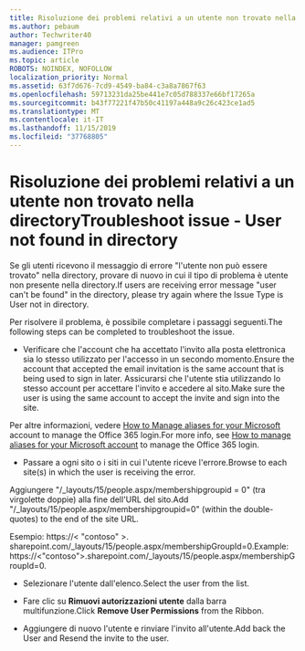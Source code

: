 ```yaml
---
title: Risoluzione dei problemi relativi a un utente non trovato nella directory
ms.author: pebaum
author: Techwriter40
manager: pamgreen
ms.audience: ITPro
ms.topic: article
ROBOTS: NOINDEX, NOFOLLOW
localization_priority: Normal
ms.assetid: 63f7d676-7cd9-4549-ba84-c3a8a7867f63
ms.openlocfilehash: 59713231da25be441e7c05d788337e66bf17265a
ms.sourcegitcommit: b43f77221f47b50c41197a448a9c26c423ce1ad5
ms.translationtype: MT
ms.contentlocale: it-IT
ms.lasthandoff: 11/15/2019
ms.locfileid: "37768805"
---
```

# <a name="troubleshoot-issue---user-not-found-in-directory"></a><span data-ttu-id="a45cf-102">Risoluzione dei problemi relativi a un utente non trovato nella directory</span><span class="sxs-lookup"><span data-stu-id="a45cf-102">Troubleshoot issue - User not found in directory</span></span>

<span data-ttu-id="a45cf-103">Se gli utenti ricevono il messaggio di errore "l'utente non può essere trovato" nella directory, provare di nuovo in cui il tipo di problema è utente non presente nella directory.</span><span class="sxs-lookup"><span data-stu-id="a45cf-103">If users are receiving error message "user can't be found" in the directory, please try again where the Issue Type is User not in directory.</span></span>

<span data-ttu-id="a45cf-104">Per risolvere il problema, è possibile completare i passaggi seguenti.</span><span class="sxs-lookup"><span data-stu-id="a45cf-104">The following steps can be completed to troubleshoot the issue.</span></span>

- <span data-ttu-id="a45cf-105">Verificare che l'account che ha accettato l'invito alla posta elettronica sia lo stesso utilizzato per l'accesso in un secondo momento.</span><span class="sxs-lookup"><span data-stu-id="a45cf-105">Ensure the account that accepted the email invitation is the same account that is being used to sign in later.</span></span> <span data-ttu-id="a45cf-106">Assicurarsi che l'utente stia utilizzando lo stesso account per accettare l'invito e accedere al sito.</span><span class="sxs-lookup"><span data-stu-id="a45cf-106">Make sure the user is using the same account to accept the invite and sign into the site.</span></span> 

<span data-ttu-id="a45cf-107">Per altre informazioni, vedere [How to Manage aliases for your Microsoft</a> account to manage the Office 365 login](https://support.microsoft.com/help/12407/microsoft-account-how-to-manage-aliases).</span><span class="sxs-lookup"><span data-stu-id="a45cf-107">For more info, see [How to manage aliases for your Microsoft account</a> to manage the Office 365 login](https://support.microsoft.com/help/12407/microsoft-account-how-to-manage-aliases).</span></span> 

- <span data-ttu-id="a45cf-108">Passare a ogni sito o i siti in cui l'utente riceve l'errore.</span><span class="sxs-lookup"><span data-stu-id="a45cf-108">Browse to each site(s) in which the user is receiving the error.</span></span> 

<span data-ttu-id="a45cf-109">Aggiungere "/_layouts/15/people.aspx/membershipgroupid = 0" (tra virgolette doppie) alla fine dell'URL del sito.</span><span class="sxs-lookup"><span data-stu-id="a45cf-109">Add "/_layouts/15/people.aspx/membershipgroupid=0" (within the double-quotes) to the end of the site URL.</span></span> 

<span data-ttu-id="a45cf-110">Esempio: https://< "contoso" >. sharepoint.com/_layouts/15/people.aspx/membershipGroupId=0.</span><span class="sxs-lookup"><span data-stu-id="a45cf-110">Example: https://<"contoso">.sharepoint.com/_layouts/15/people.aspx/membershipGroupId=0.</span></span>

- <span data-ttu-id="a45cf-111">Selezionare l'utente dall'elenco.</span><span class="sxs-lookup"><span data-stu-id="a45cf-111">Select the user from the list.</span></span>

- <span data-ttu-id="a45cf-112">Fare clic su **Rimuovi autorizzazioni utente** dalla barra multifunzione.</span><span class="sxs-lookup"><span data-stu-id="a45cf-112">Click **Remove User Permissions** from the Ribbon.</span></span> 
-  <span data-ttu-id="a45cf-113">Aggiungere di nuovo l'utente e rinviare l'invito all'utente.</span><span class="sxs-lookup"><span data-stu-id="a45cf-113">Add back the User and Resend the invite to the user.</span></span>

